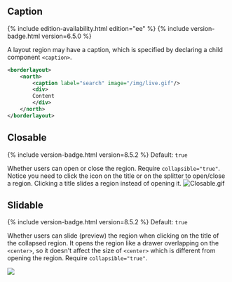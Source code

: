 ## Caption

{% include edition-availability.html edition="ee" %} {% include version-badge.html version=6.5.0 %}

A layout region may have a caption, which is specified by declaring a
child component `<caption>`.

``` xml
<borderlayout>
    <north>
        <caption label="search" image="/img/live.gif"/>
        <div>
        Content
        </div>  
    </north>
</borderlayout>
```

## Closable

{% include version-badge.html version=8.5.2 %} Default: `true`

Whether users can open or close the region. Require
`collapsible="true"`. Notice you need to click the icon on the title or
on the splitter to open/close a region. Clicking a title slides a region
instead of opening it. ![](Closable.gif "Closable.gif")

## Slidable

{% include version-badge.html version=8.5.2 %} Default: `true`

Whether users can slide (preview) the region when clicking on the title
of the collapsed region. It opens the region like a drawer overlapping
on the `<center>`, so it doesn't affect the size of `<center>` which is
different from opening the region. Require `collapsible="true"`.

![](layout_slidable.gif)
